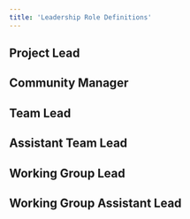 ```yaml
---
title: 'Leadership Role Definitions'
---
```


## Project Lead

## Community Manager

## Team Lead

## Assistant Team Lead

## Working Group Lead

## Working Group Assistant Lead